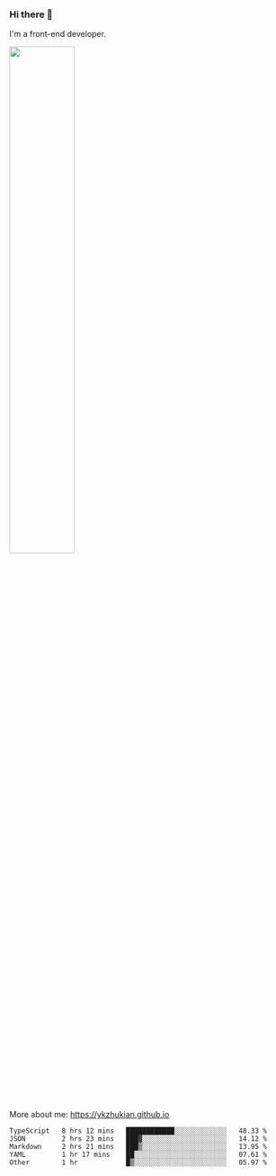 ### Hi there 👋

I'm a front-end developer.

[<img width="48%" src="https://github-readme-stats.vercel.app/api?username=ykzhukian&show_icons=true&theme=dracula">](https://github.com/anuraghazra/github-readme-stats)

More about me: 
https://ykzhukian.github.io

<!--START_SECTION:waka-->
```text
TypeScript   8 hrs 12 mins   ████████████░░░░░░░░░░░░░   48.33 % 
JSON         2 hrs 23 mins   ███▓░░░░░░░░░░░░░░░░░░░░░   14.12 % 
Markdown     2 hrs 21 mins   ███▒░░░░░░░░░░░░░░░░░░░░░   13.95 % 
YAML         1 hr 17 mins    ██░░░░░░░░░░░░░░░░░░░░░░░   07.61 % 
Other        1 hr            █▒░░░░░░░░░░░░░░░░░░░░░░░   05.97 % 
```
<!--END_SECTION:waka-->
